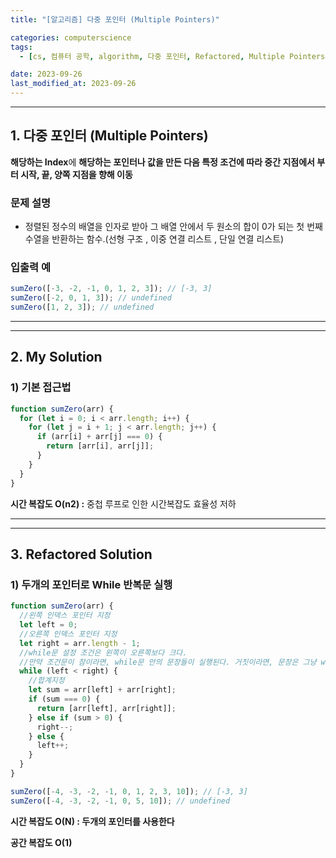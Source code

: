 ```yaml
---
title: "[알고리즘] 다중 포인터 (Multiple Pointers)"

categories: computerscience
tags:
  - [cs, 컴퓨터 공학, algorithm, 다중 포인터, Refactored, Multiple Pointers]

date: 2023-09-26
last_modified_at: 2023-09-26
---
```


---

## 1. **다중 포인터 (Multiple Pointers)**

**해당하는 Index**에 **해당하는 포인터나 값을 만든 다음 특정 조건에 따라 중간 지점에서 부터 시작, 끝, 양쪽 지점을 향해 이동**

### 문제 설명

- 정렬된 정수의 배열을 인자로 받아 그 배열 안에서 두 원소의 합이 0가 되는 첫 번째 수열을 반환하는 함수.(선형 구조 , 이중 연결 리스트 , 단일 연결 리스트)

### 입출력 예

```jsx
sumZero([-3, -2, -1, 0, 1, 2, 3]); // [-3, 3]
sumZero([-2, 0, 1, 3]); // undefined
sumZero([1, 2, 3]); // undefined
```

---

---

## 2. My **Solution**

### 1) 기본 접근법

```jsx
function sumZero(arr) {
  for (let i = 0; i < arr.length; i++) {
    for (let j = i + 1; j < arr.length; j++) {
      if (arr[i] + arr[j] === 0) {
        return [arr[i], arr[j]];
      }
    }
  }
}
```

**시간 복잡도 O(n2) :** 중첩 루프로 인한 시간복잡도 효율성 저하

---

---

## 3. **Refactored Solution**

### 1) **두개의 포인터로 While 반복문 실행**

```jsx
function sumZero(arr) {
  //왼쪽 인덱스 포인터 지정
  let left = 0;
  //오른쪽 인덱스 포인터 지정
  let right = arr.length - 1;
  //while문 설정 조건은 왼쪽이 오른쪽보다 크다.
  //만약 조건문이 참이라면, while문 안의 문장들이 실행된다. 거짓이라면, 문장은 그냥 while 반복문 후로 넘어간다.
  while (left < right) {
    //합계지정
    let sum = arr[left] + arr[right];
    if (sum === 0) {
      return [arr[left], arr[right]];
    } else if (sum > 0) {
      right--;
    } else {
      left++;
    }
  }
}

sumZero([-4, -3, -2, -1, 0, 1, 2, 3, 10]); // [-3, 3]
sumZero([-4, -3, -2, -1, 0, 5, 10]); // undefined
```

**시간 복잡도 O(N) : 두개의 포인터를 사용한다**

**공간 복잡도 O(1)**
